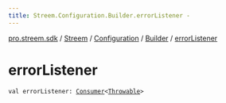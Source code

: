 ```yaml
---
title: Streem.Configuration.Builder.errorListener - 
---
```


[pro.streem.sdk](../../../index.html) / [Streem](../../index.html) / [Configuration](../index.html) / [Builder](index.html) / [errorListener](./error-listener.html)

# errorListener

`val errorListener: `[`Consumer`](https://developer.android.com/reference/android/support/v4/util/Consumer.html)`<`[`Throwable`](https://kotlinlang.org/api/latest/jvm/stdlib/kotlin/-throwable/index.html)`>`